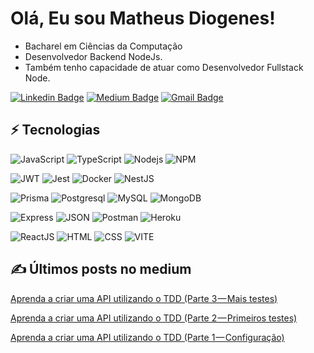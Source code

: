 # Olá, Eu sou Matheus Diogenes!

- Bacharel em Ciências da Computação
- Desenvolvedor Backend NodeJs. 
- Também tenho capacidade de atuar como Desenvolvedor Fullstack Node.


[![Linkedin Badge](https://img.shields.io/badge/-matheusdiogenes-blue?style=flat-square&logo=Linkedin&logoColor=white&link=https://www.linkedin.com/in/matheusdiogenes/)](https://www.linkedin.com/in/matheusdiogenes/)
[![Medium Badge](https://img.shields.io/badge/-@matheusdiogenes98-03a57a?style=flat-square&labelColor=000000&logo=Medium&link=https://medium.com/@matheusdiogenes98/)](https://medium.com/@matheusdiogenes98)
[![Gmail Badge](https://img.shields.io/badge/-matheusdiogenes98@gmail.com-c14438?style=flat-square&logo=Gmail&logoColor=white&link=mailto:matheusdiogenes98@gmail.com)](mailto:matheusdiogenes98@gmail.com)

 
## ⚡ Tecnologias

![JavaScript](https://img.shields.io/badge/-JavaScript-black?style=flat-square&logo=javascript)
![TypeScript](https://img.shields.io/badge/-TypeScript-007ACC?style=flat-square&logo=typescript)
![Nodejs](https://img.shields.io/badge/-Nodejs-black?style=flat-square&logo=Node.js)
![NPM](https://img.shields.io/badge/npm-CB3837?style=flat-square&logo=npm&logoColor=white")

![JWT](https://img.shields.io/badge/JWT-000000?style=flat-square&logo=JSON%20web%20tokens&logoColor=white)
![Jest](https://img.shields.io/badge/Jest-C21325?style=flat-square&logo=jest&logoColor=white)
![Docker](https://img.shields.io/badge/Docker-2CA5E0?style=flat-square&logo=docker&logoColor=white)
![NestJS](https://img.shields.io/badge/nestjs-E0234E?style=flat-square&logo=nestjs&logoColor=white)

![Prisma](https://img.shields.io/badge/-Prisma-black?style=flat-square&logo=prisma)
![Postgresql](https://img.shields.io/badge/PostgreSQL-316192?style=flat-square&logo=postgresql&logoColor=white)
![MySQL](https://img.shields.io/badge/MySQL-005C84?style=flat-square&logo=mysql&logoColor=white)
![MongoDB](https://img.shields.io/badge/MongoDB-4EA94B?style=flat-square&logo=mongodb&logoColor=white)

![Express](https://img.shields.io/badge/Express.js-000000?style=flat-square&logo=express&logoColor=white)
![JSON](https://img.shields.io/badge/json-5E5C5C?style=flat-square&logo=json&logoColor=white)
![Postman](https://img.shields.io/badge/Postman-FF6C37?style=flat-square&logo=Postman&logoColor=white)
![Heroku](https://img.shields.io/badge/Heroku-430098?style=flat-square&logo=heroku&logoColor=white)

![ReactJS](https://img.shields.io/badge/React-20232A?style=flat-square&logo=react&logoColor=61DAFB)
![HTML](https://img.shields.io/badge/HTML5-E34F26?style=flat-square&logo=html5&logoColor=white)
![CSS](https://img.shields.io/badge/CSS3-1572B6?style=flat-square&logo=css3&logoColor=white)
![VITE](https://img.shields.io/badge/Vite-B73BFE?style=flat-square&logo=vite&logoColor=FFD62E)

## ✍️ Últimos posts no medium
[Aprenda a criar uma API utilizando o TDD (Parte 3 — Mais testes)](https://medium.com/@matheusdiogenes98/aprenda-a-criar-uma-api-utilizando-o-tdd-parte-3-mais-testes-c117ddc10399?source=your_stories_page-------------------------------------)

[Aprenda a criar uma API utilizando o TDD (Parte 2 — Primeiros testes)](https://medium.com/@matheusdiogenes98/aprenda-a-criar-uma-api-utilizando-o-tdd-parte-2-primeiros-testes-fee027e3796d?source=your_stories_page-------------------------------------)

[Aprenda a criar uma API utilizando o TDD (Parte 1 — Configuração)](https://medium.com/@matheusdiogenes98/aprenda-a-criar-uma-api-utilizando-o-tdd-parte-1-configura%C3%A7%C3%A3o-82d0958fe439?source=your_stories_page-------------------------------------)
